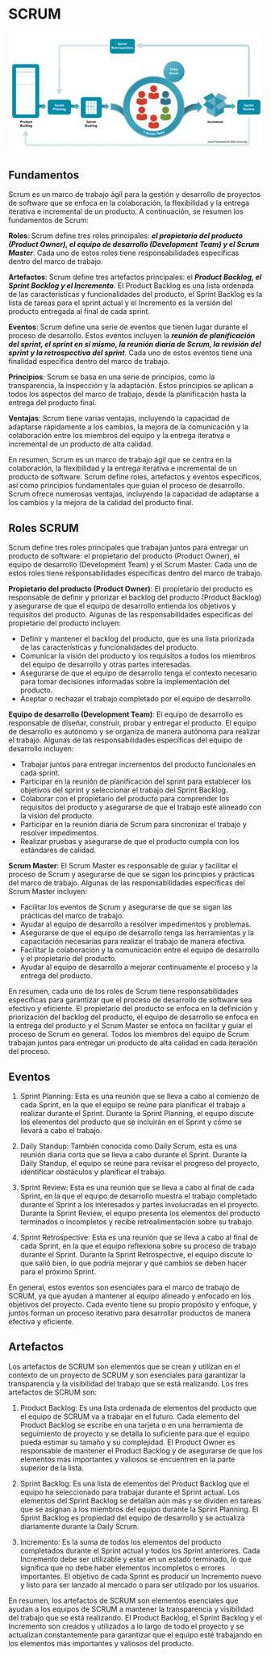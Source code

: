 # SCRUM

![SCRUM](../assets/ppt/scrum.png)

## Fundamentos

Scrum es un marco de trabajo ágil para la gestión y desarrollo de proyectos de software que se enfoca en la colaboración, la flexibilidad y la entrega iterativa e incremental de un producto. A continuación, se resumen los fundamentos de Scrum:

**Roles**: Scrum define tres roles principales: ***el propietario del producto (Product Owner), el equipo de desarrollo (Development Team) y el Scrum Master***. Cada uno de estos roles tiene responsabilidades específicas dentro del marco de trabajo.

**Artefactos**: Scrum define tres artefactos principales: el ***Product Backlog, el Sprint Backlog y el Incremento***. El Product Backlog es una lista ordenada de las características y funcionalidades del producto, el Sprint Backlog es la lista de tareas para el sprint actual y el Incremento es la versión del producto entregada al final de cada sprint.

**Eventos**: Scrum define una serie de eventos que tienen lugar durante el proceso de desarrollo. Estos eventos incluyen la ***reunión de planificación del sprint, el sprint en sí mismo, la reunión diaria de Scrum, la revisión del sprint y la retrospectiva del sprint***. Cada uno de estos eventos tiene una finalidad específica dentro del marco de trabajo.

**Principios**: Scrum se basa en una serie de principios, como la transparencia, la inspección y la adaptación. Estos principios se aplican a todos los aspectos del marco de trabajo, desde la planificación hasta la entrega del producto final.

**Ventajas**: Scrum tiene varias ventajas, incluyendo la capacidad de adaptarse rápidamente a los cambios, la mejora de la comunicación y la colaboración entre los miembros del equipo y la entrega iterativa e incremental de un producto de alta calidad.

En resumen, Scrum es un marco de trabajo ágil que se centra en la colaboración, la flexibilidad y la entrega iterativa e incremental de un producto de software. Scrum define roles, artefactos y eventos específicos, así como principios fundamentales que guían el proceso de desarrollo. Scrum ofrece numerosas ventajas, incluyendo la capacidad de adaptarse a los cambios y la mejora de la calidad del producto final.

## Roles SCRUM 

Scrum define tres roles principales que trabajan juntos para entregar un producto de software: el propietario del producto (Product Owner), el equipo de desarrollo (Development Team) y el Scrum Master. Cada uno de estos roles tiene responsabilidades específicas dentro del marco de trabajo.

**Propietario del producto (Product Owner)**: El propietario del producto es responsable de definir y priorizar el backlog del producto (Product Backlog) y asegurarse de que el equipo de desarrollo entienda los objetivos y requisitos del producto. Algunas de las responsabilidades específicas del propietario del producto incluyen: 

- Definir y mantener el backlog del producto, que es una lista priorizada de las características y funcionalidades del producto.
- Comunicar la visión del producto y los requisitos a todos los miembros del equipo de desarrollo y otras partes interesadas.
- Asegurarse de que el equipo de desarrollo tenga el contexto necesario para tomar decisiones informadas sobre la implementación del producto.
- Aceptar o rechazar el trabajo completado por el equipo de desarrollo.

**Equipo de desarrollo (Development Team)**: El equipo de desarrollo es responsable de diseñar, construir, probar y entregar el producto. El equipo de desarrollo es autónomo y se organiza de manera autónoma para realizar el trabajo. Algunas de las responsabilidades específicas del equipo de desarrollo incluyen:

- Trabajar juntos para entregar incrementos del producto funcionales en cada sprint.
- Participar en la reunión de planificación del sprint para establecer los objetivos del sprint y seleccionar el trabajo del Sprint Backlog.
- Colaborar con el propietario del producto para comprender los requisitos del producto y asegurarse de que el trabajo esté alineado con la visión del producto.
- Participar en la reunión diaria de Scrum para sincronizar el trabajo y resolver impedimentos.
- Realizar pruebas y asegurarse de que el producto cumpla con los estándares de calidad.

**Scrum Master**: El Scrum Master es responsable de guiar y facilitar el proceso de Scrum y asegurarse de que se sigan los principios y prácticas del marco de trabajo. Algunas de las responsabilidades específicas del Scrum Master incluyen:

- Facilitar los eventos de Scrum y asegurarse de que se sigan las prácticas del marco de trabajo.
- Ayudar al equipo de desarrollo a resolver impedimentos y problemas.
- Asegurarse de que el equipo de desarrollo tenga las herramientas y la capacitación necesarias para realizar el trabajo de manera efectiva.
- Facilitar la colaboración y la comunicación entre el equipo de desarrollo y el propietario del producto.
- Ayudar al equipo de desarrollo a mejorar continuamente el proceso y la entrega del producto.

En resumen, cada uno de los roles de Scrum tiene responsabilidades específicas para garantizar que el proceso de desarrollo de software sea efectivo y eficiente. El propietario del producto se enfoca en la definición y priorización del backlog del producto, el equipo de desarrollo se enfoca en la entrega del producto y el Scrum Master se enfoca en facilitar y guiar el proceso de Scrum en general. Todos los miembros del equipo de Scrum trabajan juntos para entregar un producto de alta calidad en cada iteración del proceso.

## Eventos 

1. Sprint Planning: Esta es una reunión que se lleva a cabo al comienzo de cada Sprint, en la que el equipo se reúne para planificar el trabajo a realizar durante el Sprint. Durante la Sprint Planning, el equipo discute los elementos del producto que se incluirán en el Sprint y cómo se llevará a cabo el trabajo.

1. Daily Standup: También conocida como Daily Scrum, esta es una reunión diaria corta que se lleva a cabo durante el Sprint. Durante la Daily Standup, el equipo se reúne para revisar el progreso del proyecto, identificar obstáculos y planificar el trabajo.

1. Sprint Review: Esta es una reunión que se lleva a cabo al final de cada Sprint, en la que el equipo de desarrollo muestra el trabajo completado durante el Sprint a los interesados y partes involucradas en el proyecto. Durante la Sprint Review, el equipo presenta los elementos del producto terminados o incompletos y recibe retroalimentación sobre su trabajo.

1. Sprint Retrospective: Esta es una reunión que se lleva a cabo al final de cada Sprint, en la que el equipo reflexiona sobre su proceso de trabajo durante el Sprint. Durante la Sprint Retrospective, el equipo discute lo que salió bien, lo que podría mejorar y qué cambios se deben hacer para el próximo Sprint.

En general, estos eventos son esenciales para el marco de trabajo de SCRUM, ya que ayudan a mantener al equipo alineado y enfocado en los objetivos del proyecto. Cada evento tiene su propio propósito y enfoque, y juntos forman un proceso iterativo para desarrollar productos de manera efectiva y eficiente.


## Artefactos 

Los artefactos de SCRUM son elementos que se crean y utilizan en el contexto de un proyecto de SCRUM y son esenciales para garantizar la transparencia y la visibilidad del trabajo que se está realizando. Los tres artefactos de SCRUM son:

1. Product Backlog: Es una lista ordenada de elementos del producto que el equipo de SCRUM va a trabajar en el futuro. Cada elemento del Product Backlog se escribe en una tarjeta o en una herramienta de seguimiento de proyecto y se detalla lo suficiente para que el equipo pueda estimar su tamaño y su complejidad. El Product Owner es responsable de mantener el Product Backlog y de asegurarse de que los elementos más importantes y valiosos se encuentren en la parte superior de la lista.

1. Sprint Backlog: Es una lista de elementos del Product Backlog que el equipo ha seleccionado para trabajar durante el Sprint actual. Los elementos del Sprint Backlog se detallan aún más y se dividen en tareas que se asignan a los miembros del equipo durante la Sprint Planning. El Sprint Backlog es propiedad del equipo de desarrollo y se actualiza diariamente durante la Daily Scrum.

1. Incremento: Es la suma de todos los elementos del producto completados durante el Sprint actual y todos los Sprint anteriores. Cada Incremento debe ser utilizable y estar en un estado terminado, lo que significa que no debe haber elementos incompletos o errores importantes. El objetivo de cada Sprint es producir un Incremento nuevo y listo para ser lanzado al mercado o para ser utilizado por los usuarios.

En resumen, los artefactos de SCRUM son elementos esenciales que ayudan a los equipos de SCRUM a mantener la transparencia y visibilidad del trabajo que se está realizando. El Product Backlog, el Sprint Backlog y el Incremento son creados y utilizados a lo largo de todo el proyecto y se actualizan constantemente para garantizar que el equipo esté trabajando en los elementos más importantes y valiosos del producto.
